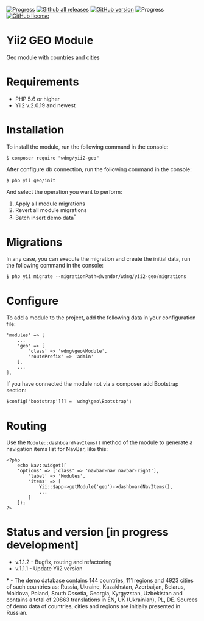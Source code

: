 [![Progress](https://img.shields.io/badge/required-Yii2_v2.0.13-blue.svg)](https://packagist.org/packages/yiisoft/yii2)
[![Github all releases](https://img.shields.io/github/downloads/wdmg/yii2-geo/total.svg)](https://GitHub.com/wdmg/yii2-geo/releases/)
[![GitHub version](https://badge.fury.io/gh/wdmg%2Fyii2-geo.svg)](https://github.com/wdmg/yii2-geo)
![Progress](https://img.shields.io/badge/progress-in_development-red.svg)
[![GitHub license](https://img.shields.io/github/license/wdmg/yii2-geo.svg)](https://github.com/wdmg/yii2-geo/blob/master/LICENSE)

# Yii2 GEO Module
Geo module with countries and cities

# Requirements 
* PHP 5.6 or higher
* Yii2 v.2.0.19 and newest

# Installation
To install the module, run the following command in the console:

`$ composer require "wdmg/yii2-geo"`

After configure db connection, run the following command in the console:

`$ php yii geo/init`

And select the operation you want to perform:
  1) Apply all module migrations
  2) Revert all module migrations
  3) Batch insert demo data<sup>*</sup>

# Migrations
In any case, you can execute the migration and create the initial data, run the following command in the console:

`$ php yii migrate --migrationPath=@vendor/wdmg/yii2-geo/migrations`

# Configure
To add a module to the project, add the following data in your configuration file:

    'modules' => [
        ...
        'geo' => [
            'class' => 'wdmg\geo\Module',
            'routePrefix' => 'admin'
        ],
        ...
    ],

If you have connected the module not via a composer add Bootstrap section:

`
$config['bootstrap'][] = 'wdmg\geo\Bootstrap';
`

# Routing
Use the `Module::dashboardNavItems()` method of the module to generate a navigation items list for NavBar, like this:

    <?php
        echo Nav::widget([
        'options' => ['class' => 'navbar-nav navbar-right'],
            'label' => 'Modules',
            'items' => [
                Yii::$app->getModule('geo')->dashboardNavItems(),
                ...
            ]
        ]);
    ?>

# Status and version [in progress development]
* v.1.1.2 - Bugfix, routing and refactoring
* v.1.1.1 - Update Yii2 version

\* - The demo database contains 144 countries, 111 regions and 4923 cities of such countries as: Russia, Ukraine, Kazakhstan, Azerbaijan, Belarus, Moldova, Poland, South Ossetia, Georgia, Kyrgyzstan, Uzbekistan and contains a total of 20863 translations in EN, UK (Ukrainian), PL, DE.
Sources of demo data of countries, cities and regions are initially presented in Russian.